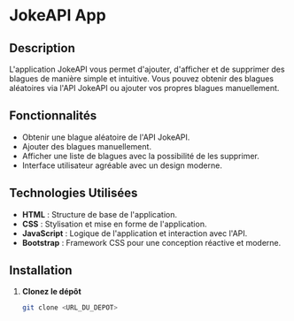 # JokeAPI App

## Description
L'application JokeAPI vous permet d'ajouter, d'afficher et de supprimer des blagues de manière simple et intuitive. Vous pouvez obtenir des blagues aléatoires via l'API JokeAPI ou ajouter vos propres blagues manuellement.

## Fonctionnalités
- Obtenir une blague aléatoire de l'API JokeAPI.
- Ajouter des blagues manuellement.
- Afficher une liste de blagues avec la possibilité de les supprimer.
- Interface utilisateur agréable avec un design moderne.

## Technologies Utilisées
- **HTML** : Structure de base de l'application.
- **CSS** : Stylisation et mise en forme de l'application.
- **JavaScript** : Logique de l'application et interaction avec l'API.
- **Bootstrap** : Framework CSS pour une conception réactive et moderne.

## Installation

1. **Clonez le dépôt**
   ```bash
   git clone <URL_DU_DEPOT>
